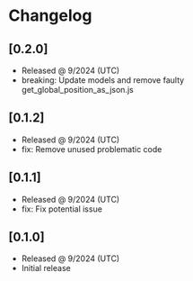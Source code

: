 # Changelog

## [0.2.0]

- Released @ 9/2024 (UTC)
- breaking: Update models and remove faulty get_global_position_as_json.js

## [0.1.2]

- Released @ 9/2024 (UTC)
- fix: Remove unused problematic code

## [0.1.1]

- Released @ 9/2024 (UTC)
- fix: Fix potential issue

## [0.1.0]

- Released @ 9/2024 (UTC)
- Initial release
